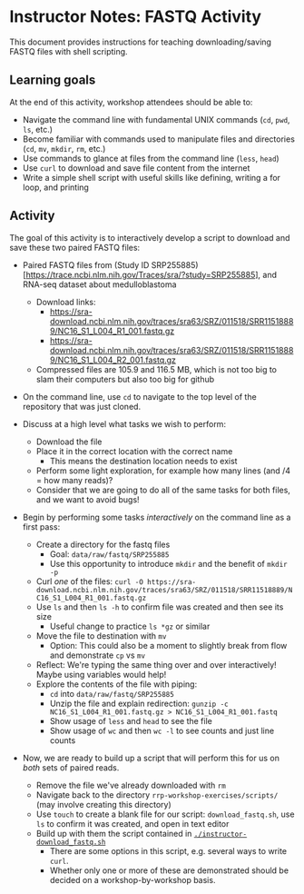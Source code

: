 # Instructor Notes: FASTQ Activity

This document provides instructions for teaching downloading/saving FASTQ files with shell scripting.

## Learning goals

At the end of this activity, workshop attendees should be able to:

+ Navigate the command line with fundamental UNIX commands (`cd`, `pwd`, `ls`, etc.)
+ Become familiar with commands used to manipulate files and directories (`cd`, `mv`, `mkdir`, `rm`, etc.)
+ Use commands to glance at files from the command line (`less`, `head`)
+ Use `curl` to download and save file content from the internet
+ Write a simple shell script with useful skills like defining, writing a for loop, and printing


## Activity 

The goal of this activity is to interactively develop a script to download and save these two paired FASTQ files:

+ Paired FASTQ files from (Study ID SRP255885)[https://trace.ncbi.nlm.nih.gov/Traces/sra/?study=SRP255885], and RNA-seq dataset about medulloblastoma
  + Download links: 
    + https://sra-download.ncbi.nlm.nih.gov/traces/sra63/SRZ/011518/SRR11518889/NC16_S1_L004_R1_001.fastq.gz
    + https://sra-download.ncbi.nlm.nih.gov/traces/sra63/SRZ/011518/SRR11518889/NC16_S1_L004_R2_001.fastq.gz
  + Compressed files are 105.9 and 116.5 MB, which is not too big to slam their computers but also too big for github


+ On the command line, use `cd` to navigate to the top level of the repository that was just cloned.
+ Discuss at a high level what tasks we wish to perform:
  + Download the file
  + Place it in the correct location with the correct name
    + This means the destination location needs to exist
  + Perform some light exploration, for example how many lines (and /4 = how many reads)?
  + Consider that we are going to do all of the same tasks for both files, and we want to avoid bugs!
+ Begin by performing some tasks _interactively_ on the command line as a first pass:
  + Create a directory for the fastq files
    + Goal: `data/raw/fastq/SRP255885`
    + Use this opportunity to introduce `mkdir` and the benefit of `mkdir -p`
  + Curl _one_ of the files: `curl -O https://sra-download.ncbi.nlm.nih.gov/traces/sra63/SRZ/011518/SRR11518889/NC16_S1_L004_R1_001.fastq.gz`
  + Use `ls` and then `ls -h` to confirm file was created and then see its size
    + Useful change to practice `ls *gz` or similar
  + Move the file to destination with `mv`
    + Option: This could also be a moment to slightly break from flow and demonstrate `cp` vs `mv`
  + Reflect: We're typing the same thing over and over interactively! Maybe using variables would help!
  + Explore the contents of the file with piping:
    + `cd` into `data/raw/fastq/SRP255885`
    + Unzip the file and explain redirection: `gunzip -c NC16_S1_L004_R1_001.fastq.gz > NC16_S1_L004_R1_001.fastq`
    + Show usage of `less` and `head` to see the file
    + Show usage of `wc` and then `wc -l` to see counts and just line counts
+ Now, we are ready to build up a script that will perform this for us on _both_ sets of paired reads.
  + Remove the file we've already downloaded with `rm`
  + Navigate back to the directory `rrp-workshop-exercises/scripts/` (may involve creating this directory)
  + Use `touch` to create a blank file for our script: `download_fastq.sh`, use `ls` to confirm it was created, and open in text editor
  + Build up with them the script contained in [`./instructor-download_fastq.sh`](./instructor-download_fastq.sh)
    + There are some options in this script, e.g. several ways to write `curl`. 
    + Whether only one or more of these are demonstrated should be decided on a workshop-by-workshop basis.





